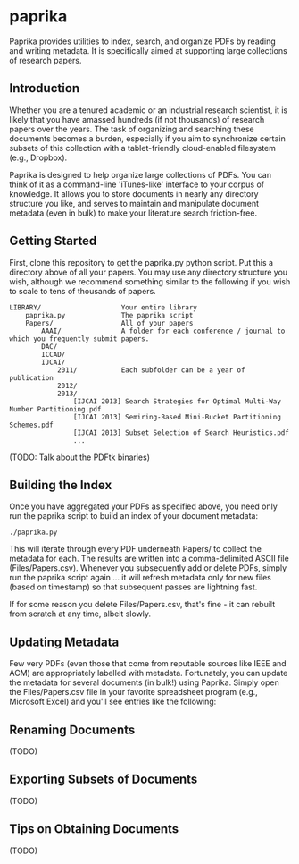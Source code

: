 paprika
=======

Paprika provides utilities to index, search, and organize PDFs by reading and writing metadata. It is specifically aimed at supporting large collections of research papers.

Introduction
------------

Whether you are a tenured academic or an industrial research scientist, it is likely that you have amassed hundreds (if not thousands) of research papers over the years. The task of organizing and searching these documents becomes a burden, especially if you aim to synchronize certain subsets of this collection with a tablet-friendly cloud-enabled filesystem (e.g., Dropbox).

Paprika is designed to help organize large collections of PDFs. You can think of it as a command-line 'iTunes-like' interface to your corpus of knowledge. It allows you to store documents in nearly any directory structure you like, and serves to maintain and manipulate document metadata (even in bulk) to make your literature search friction-free.

Getting Started
---------------

First, clone this repository to get the paprika.py python script. Put this a directory above of all your papers. You may use any directory structure you wish, although we recommend something similar to the following if you wish to scale to tens of thousands of papers.

    LIBRARY/                    Your entire library
        paprika.py              The paprika script
        Papers/                 All of your papers
            AAAI/               A folder for each conference / journal to which you frequently submit papers.
            DAC/
            ICCAD/
            IJCAI/
                2011/           Each subfolder can be a year of publication
                2012/
                2013/
                    [IJCAI 2013] Search Strategies for Optimal Multi-Way Number Partitioning.pdf
                    [IJCAI 2013] Semiring-Based Mini-Bucket Partitioning Schemes.pdf
                    [IJCAI 2013] Subset Selection of Search Heuristics.pdf
                    ...

(TODO: Talk about the PDFtk binaries)

Building the Index
------------------

Once you have aggregated your PDFs as specified above, you need only run the paprika script to build an index of your document metadata:

    ./paprika.py

This will iterate through every PDF underneath Papers/ to collect the metadata for each. The results are written into a comma-delimited ASCII file (Files/Papers.csv). Whenever you subsequently add or delete PDFs, simply run the paprika script again ... it will refresh metadata only for new files (based on timestamp) so that subsequent passes are lightning fast.

If for some reason you delete Files/Papers.csv, that's fine - it can rebuilt from scratch at any time, albeit slowly.

Updating Metadata
-----------------

Few very PDFs (even those that come from reputable sources like IEEE and ACM) are appropriately labelled with metadata. Fortunately, you can update the metadata for several documents (in bulk!) using Paprika.  Simply open the Files/Papers.csv file in your favorite spreadsheet program (e.g., Microsoft Excel) and you'll see entries like the following:

Renaming Documents
------------------

(TODO)

Exporting Subsets of Documents
------------------------------

(TODO)

Tips on Obtaining Documents
---------------------------

(TODO)

